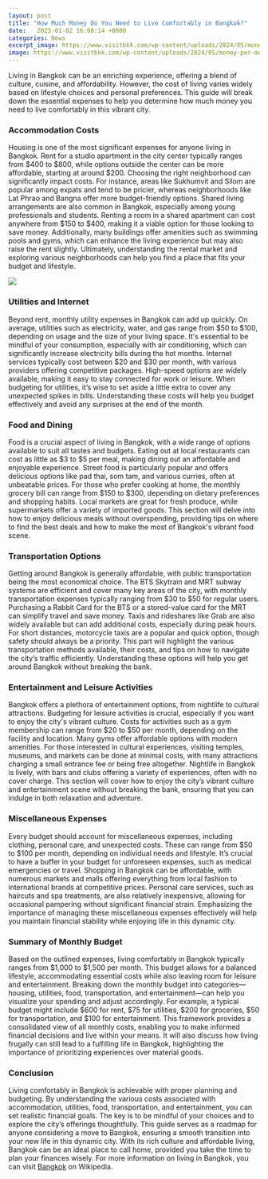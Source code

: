 ```yaml
---
layout: post
title: "How Much Money Do You Need to Live Comfortably in Bangkok?"
date:   2025-01-02 16:08:14 +0000
categories: News
excerpt_image: https://www.visitbkk.com/wp-content/uploads/2024/05/money-per-month-bangkok-thailand-1024x536.jpg
image: https://www.visitbkk.com/wp-content/uploads/2024/05/money-per-month-bangkok-thailand-1024x536.jpg
---
```


Living in Bangkok can be an enriching experience, offering a blend of culture, cuisine, and affordability. However, the cost of living varies widely based on lifestyle choices and personal preferences. This guide will break down the essential expenses to help you determine how much money you need to live comfortably in this vibrant city.
### Accommodation Costs
Housing is one of the most significant expenses for anyone living in Bangkok. Rent for a studio apartment in the city center typically ranges from $400 to $800, while options outside the center can be more affordable, starting at around $200. Choosing the right neighborhood can significantly impact costs. For instance, areas like Sukhumvit and Silom are popular among expats and tend to be pricier, whereas neighborhoods like Lat Phrao and Bangna offer more budget-friendly options. 
Shared living arrangements are also common in Bangkok, especially among young professionals and students. Renting a room in a shared apartment can cost anywhere from $150 to $400, making it a viable option for those looking to save money. Additionally, many buildings offer amenities such as swimming pools and gyms, which can enhance the living experience but may also raise the rent slightly. Ultimately, understanding the rental market and exploring various neighborhoods can help you find a place that fits your budget and lifestyle.

![](https://www.visitbkk.com/wp-content/uploads/2024/05/money-per-month-bangkok-thailand-1024x536.jpg)
### Utilities and Internet
Beyond rent, monthly utility expenses in Bangkok can add up quickly. On average, utilities such as electricity, water, and gas range from $50 to $100, depending on usage and the size of your living space. It's essential to be mindful of your consumption, especially with air conditioning, which can significantly increase electricity bills during the hot months.
Internet services typically cost between $20 and $30 per month, with various providers offering competitive packages. High-speed options are widely available, making it easy to stay connected for work or leisure. When budgeting for utilities, it’s wise to set aside a little extra to cover any unexpected spikes in bills. Understanding these costs will help you budget effectively and avoid any surprises at the end of the month.
### Food and Dining
Food is a crucial aspect of living in Bangkok, with a wide range of options available to suit all tastes and budgets. Eating out at local restaurants can cost as little as $3 to $5 per meal, making dining out an affordable and enjoyable experience. Street food is particularly popular and offers delicious options like pad thai, som tam, and various curries, often at unbeatable prices.
For those who prefer cooking at home, the monthly grocery bill can range from $150 to $300, depending on dietary preferences and shopping habits. Local markets are great for fresh produce, while supermarkets offer a variety of imported goods. This section will delve into how to enjoy delicious meals without overspending, providing tips on where to find the best deals and how to make the most of Bangkok's vibrant food scene.
### Transportation Options
Getting around Bangkok is generally affordable, with public transportation being the most economical choice. The BTS Skytrain and MRT subway systems are efficient and cover many key areas of the city, with monthly transportation expenses typically ranging from $30 to $50 for regular users. Purchasing a Rabbit Card for the BTS or a stored-value card for the MRT can simplify travel and save money.
Taxis and rideshares like Grab are also widely available but can add additional costs, especially during peak hours. For short distances, motorcycle taxis are a popular and quick option, though safety should always be a priority. This part will highlight the various transportation methods available, their costs, and tips on how to navigate the city’s traffic efficiently. Understanding these options will help you get around Bangkok without breaking the bank.
### Entertainment and Leisure Activities
Bangkok offers a plethora of entertainment options, from nightlife to cultural attractions. Budgeting for leisure activities is crucial, especially if you want to enjoy the city's vibrant culture. Costs for activities such as a gym membership can range from $20 to $50 per month, depending on the facility and location. Many gyms offer affordable options with modern amenities.
For those interested in cultural experiences, visiting temples, museums, and markets can be done at minimal costs, with many attractions charging a small entrance fee or being free altogether. Nightlife in Bangkok is lively, with bars and clubs offering a variety of experiences, often with no cover charge. This section will cover how to enjoy the city’s vibrant culture and entertainment scene without breaking the bank, ensuring that you can indulge in both relaxation and adventure.
### Miscellaneous Expenses
Every budget should account for miscellaneous expenses, including clothing, personal care, and unexpected costs. These can range from $50 to $100 per month, depending on individual needs and lifestyle. It’s crucial to have a buffer in your budget for unforeseen expenses, such as medical emergencies or travel.
Shopping in Bangkok can be affordable, with numerous markets and malls offering everything from local fashion to international brands at competitive prices. Personal care services, such as haircuts and spa treatments, are also relatively inexpensive, allowing for occasional pampering without significant financial strain. Emphasizing the importance of managing these miscellaneous expenses effectively will help you maintain financial stability while enjoying life in this dynamic city.
### Summary of Monthly Budget
Based on the outlined expenses, living comfortably in Bangkok typically ranges from $1,000 to $1,500 per month. This budget allows for a balanced lifestyle, accommodating essential costs while also leaving room for leisure and entertainment. Breaking down the monthly budget into categories—housing, utilities, food, transportation, and entertainment—can help you visualize your spending and adjust accordingly.
For example, a typical budget might include $600 for rent, $75 for utilities, $200 for groceries, $50 for transportation, and $100 for entertainment. This framework provides a consolidated view of all monthly costs, enabling you to make informed financial decisions and live within your means. It will also discuss how living frugally can still lead to a fulfilling life in Bangkok, highlighting the importance of prioritizing experiences over material goods.
### Conclusion
Living comfortably in Bangkok is achievable with proper planning and budgeting. By understanding the various costs associated with accommodation, utilities, food, transportation, and entertainment, you can set realistic financial goals. The key is to be mindful of your choices and to explore the city’s offerings thoughtfully. 
This guide serves as a roadmap for anyone considering a move to Bangkok, ensuring a smooth transition into your new life in this dynamic city. With its rich culture and affordable living, Bangkok can be an ideal place to call home, provided you take the time to plan your finances wisely. For more information on living in Bangkok, you can visit [Bangkok](https://fr.edu.vn/en/Bangkok) on Wikipedia.